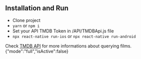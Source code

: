 ## Installation and Run

- Clone project
- `yarn` or `npm i`
- Set your API TMDB Token in /API/TMDBApi.js file
- `npx react-native run-ios` or `npx react-native run-android`

Check [TMDB API](https://www.themoviedb.org/documentation/api) for more informations about querying films.
{"mode":"full","isActive":false}
